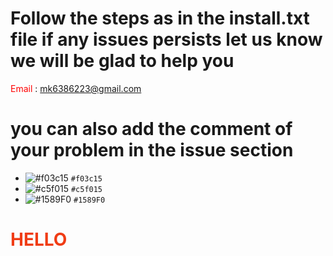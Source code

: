 # Follow the steps as in the install.txt file if any issues persists let us know we will be glad to help you

<span style= "color:red">Email</span> : <mk6386223@gmail.com>

# you can also add the comment of your problem in the issue section

- ![#f03c15](https://placehold.it/15/f03c15/000000?text=+) `#f03c15`
- ![#c5f015](https://placehold.it/15/c5f015/000000?text=+) `#c5f015`
- ![#1589F0](https://placehold.it/15/1589F0/000000?text=+) `#1589F0`

<h1 style="color:#f03c15;">HELLO</h1>

